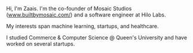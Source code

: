 
Hi, I'm Zaais. I'm the co-founder of Mosaic Studios (www.builtbymosaic.com/) and a software engineer at Hilo Labs.

My interests span machine learning, startups, and healthcare.

I studied Commerce & Computer Science @ Queen's University and have worked on several startups.
